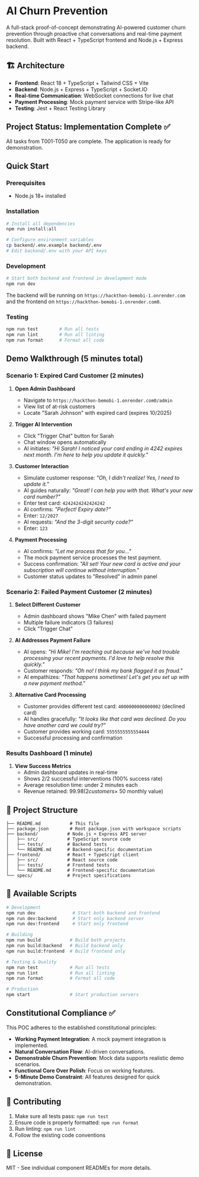 # AI Churn Prevention

A full-stack proof-of-concept demonstrating AI-powered customer churn prevention through proactive chat conversations and real-time payment resolution. Built with React + TypeScript frontend and Node.js + Express backend.

## 🏗️ Architecture

- **Frontend**: React 18 + TypeScript + Tailwind CSS + Vite
- **Backend**: Node.js + Express + TypeScript + Socket.IO
- **Real-time Communication**: WebSocket connections for live chat
- **Payment Processing**: Mock payment service with Stripe-like API
- **Testing**: Jest + React Testing Library

## Project Status: Implementation Complete ✅

All tasks from T001-T050 are complete. The application is ready for demonstration.

## Quick Start

### Prerequisites
- Node.js 18+ installed

### Installation
```bash
# Install all dependencies
npm run install:all

# Configure environment variables
cp backend/.env.example backend/.env
# Edit backend/.env with your API keys
```

### Development
```bash
# Start both backend and frontend in development mode
npm run dev
```
The backend will be running on `https://hackthon-bemobi-1.onrender.com` and the frontend on `https://hackthon-bemobi-1.onrender.com0`.

### Testing
```bash
npm run test        # Run all tests
npm run lint        # Run all linting
npm run format      # Format all code
```

## Demo Walkthrough (5 minutes total)

### Scenario 1: Expired Card Customer (2 minutes)
1. **Open Admin Dashboard**
   - Navigate to `https://hackthon-bemobi-1.onrender.com0/admin`
   - View list of at-risk customers
   - Locate "Sarah Johnson" with expired card (expires 10/2025)

2. **Trigger AI Intervention**
   - Click "Trigger Chat" button for Sarah
   - Chat window opens automatically
   - AI initiates: *"Hi Sarah! I noticed your card ending in 4242 expires next month. I'm here to help you update it quickly."*

3. **Customer Interaction**
   - Simulate customer response: *"Oh, I didn't realize! Yes, I need to update it."*
   - AI guides naturally: *"Great! I can help you with that. What's your new card number?"*
   - Enter test card: `4242424242424242`
   - AI confirms: *"Perfect! Expiry date?"*
   - Enter: `12/2027`
   - AI requests: *"And the 3-digit security code?"*
   - Enter: `123`

4. **Payment Processing**
   - AI confirms: *"Let me process that for you..."*
   - The mock payment service processes the test payment.
   - Success confirmation: *"All set! Your new card is active and your subscription will continue without interruption."*
   - Customer status updates to "Resolved" in admin panel

### Scenario 2: Failed Payment Customer (2 minutes)
1. **Select Different Customer**
   - Admin dashboard shows "Mike Chen" with failed payment
   - Multiple failure indicators (3 failures)
   - Click "Trigger Chat"

2. **AI Addresses Payment Failure**
   - AI opens: *"Hi Mike! I'm reaching out because we've had trouble processing your recent payments. I'd love to help resolve this quickly."*
   - Customer responds: *"Oh no! I think my bank flagged it as fraud."*
   - AI empathizes: *"That happens sometimes! Let's get you set up with a new payment method."*

3. **Alternative Card Processing**
   - Customer provides different test card: `4000000000000002` (declined card)
   - AI handles gracefully: *"It looks like that card was declined. Do you have another card we could try?"*
   - Customer provides working card: `5555555555554444`
   - Successful processing and confirmation

### Results Dashboard (1 minute)
1. **View Success Metrics**
   - Admin dashboard updates in real-time
   - Shows 2/2 successful interventions (100% success rate)
   - Average resolution time: under 2 minutes each
   - Revenue retained: $99.98 (2 customers × ~$50 monthly value)

## 📁 Project Structure

```
├── README.md           # This file
├── package.json        # Root package.json with workspace scripts
├── backend/           # Node.js + Express API server
│   ├── src/           # TypeScript source code
│   ├── tests/         # Backend tests
│   └── README.md      # Backend-specific documentation
├── frontend/          # React + TypeScript client
│   ├── src/           # React source code
│   ├── tests/         # Frontend tests
│   └── README.md      # Frontend-specific documentation
└── specs/             # Project specifications
```

## 🔧 Available Scripts

```bash
# Development
npm run dev              # Start both backend and frontend
npm run dev:backend      # Start only backend server
npm run dev:frontend     # Start only frontend

# Building
npm run build           # Build both projects
npm run build:backend   # Build backend only
npm run build:frontend  # Build frontend only

# Testing & Quality
npm run test            # Run all tests
npm run lint            # Run all linting
npm run format          # Format all code

# Production
npm start               # Start production servers
```

## Constitutional Compliance ✅

This POC adheres to the established constitutional principles:
- **Working Payment Integration**: A mock payment integration is implemented.
- **Natural Conversation Flow**: AI-driven conversations.
- **Demonstrable Churn Prevention**: Mock data supports realistic demo scenarios.
- **Functional Core Over Polish**: Focus on working features.
- **5-Minute Demo Constraint**: All features designed for quick demonstration.

## 🤝 Contributing

1. Make sure all tests pass: `npm run test`
2. Ensure code is properly formatted: `npm run format`
3. Run linting: `npm run lint`
4. Follow the existing code conventions

## 📄 License

MIT - See individual component READMEs for more details.